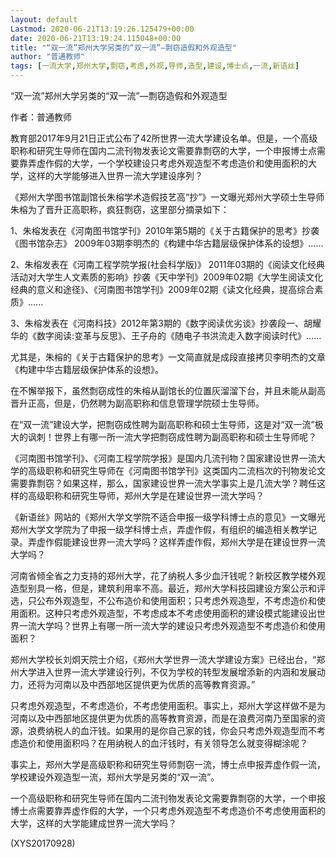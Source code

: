 ```yaml
---
layout: default
Lastmod: 2020-06-21T13:19:26.125479+00:00
date: 2020-06-21T13:19:24.115048+00:00
title: "“双一流”郑州大学另类的“双一流”—剽窃造假和外观造型"
author: "普通教师"
tags: [一流大学,郑州大学,剽窃,考虑,外观,导师,造型,建设,博士点,一流,新语丝]
---
```


“双一流”郑州大学另类的“双一流”—剽窃造假和外观造型

作者：普通教师

教育部2017年9月21日正式公布了42所世界一流大学建设名单。但是，一个高级职称和研究生导师在国内二流刊物发表论文需要靠剽窃的大学，一个申报博士点需要靠弄虚作假的大学，一个学校建设只考虑外观造型不考虑造价和使用面积的大学，这样的大学能够进入世界一流大学建设序列？

《郑州大学图书馆副馆长朱榕学术造假技艺高“抄”》一文曝光郑州大学硕士生导师朱榕为了晋升正高职称，疯狂剽窃，这里部分摘录如下：

1、朱榕发表在《河南图书馆学刊》2010年第5期的《关于古籍保护的思考》抄袭《图书馆杂志》 2009年03期李明杰的《构建中华古籍层级保护体系的设想》……

2、朱榕发表在《河南工程学院学报(社会科学版)》 2011年03期的《阅读文化经典活动对大学生人文素质的影响》抄袭《天中学刊》2009年02期《大学生阅读文化经典的意义和途径》、《河南图书馆学刊》2009年02期《读文化经典，提高综合素质》......

3、朱榕发表在《河南科技》2012年第3期的《数字阅读优劣谈》抄袭段一、胡耀华的《数字阅读:变革与反思》、王子舟的《随电子书洪流走入数字阅读时代》……

尤其是，朱榕的《关于古籍保护的思考》一文简直就是成段直接拷贝李明杰的文章《构建中华古籍层级保护体系的设想》。

在不懈举报下，虽然剽窃成性的朱榕从副馆长的位置灰溜溜下台，并且未能从副高晋升正高，但是，仍然聘为副高职称和信息管理学院硕士生导师。

在“双一流”建设大学，把剽窃成性聘为副高职称和硕士生导师，这是对“双一流”极大的讽刺！世界上有哪一所一流大学把剽窃成性聘为副高职称和硕士生导师呢？

《河南图书馆学刊》、《河南工程学院学报》是国内几流刊物？国家建设世界一流大学的高级职称和研究生导师在《河南图书馆学刊》这类国内二流档次的刊物发论文需要靠剽窃？如果这样，那么，国家建设世界一流大学事实上是几流大学？聘任这样的高级职称和研究生导师，郑州大学是在建设世界一流大学吗？

《新语丝》网站的《郑州大学文学院不适合申报一级学科博士点的意见》一文曝光郑州大学文学院为了申报一级学科博士点，弄虚作假，有组织的编造相关教学记录。弄虚作假能建设世界一流大学吗？这样弄虚作假，郑州大学是在建设世界一流大学吗？

河南省倾全省之力支持的郑州大学，花了纳税人多少血汗钱呢？新校区教学楼外观造型别具一格，但是，建筑利用率不高。最近，郑州大学科技园建设方案公示和评选，只公布外观造型，不公布造价和使用面积；只考虑外观造型，不考虑造价和使用面积。这种只考虑外观造型，不考虑成本不考虑使用面积的建设模式能建设出世界一流大学吗？世界上有哪一所一流大学的建设只考虑外观造型不考虑造价和使用面积？

郑州大学校长刘炯天院士介绍，《郑州大学世界一流大学建设方案》已经出台，“郑州大学进入世界一流大学建设行列，不仅为学校的转型发展增添新的内涵和发展动力，还将为河南以及中西部地区提供更为优质的高等教育资源。”

只考虑外观造型，不考虑造价，不考虑使用面积。事实上，郑州大学这样做不是为河南以及中西部地区提供更为优质的高等教育资源，而是在浪费河南乃至国家的资源，浪费纳税人的血汗钱。如果用的是你自己家的钱，你会只考虑外观造型而不考虑造价和使用面积吗？在用纳税人的血汗钱时，有关领导怎么就变得糊涂呢？

事实上，郑州大学是高级职称和研究生导师剽窃一流，博士点申报弄虚作假一流，学校建设外观造型一流，郑州大学是另类的“双一流”。

一个高级职称和研究生导师在国内二流刊物发表论文需要靠剽窃的大学，一个申报博士点需要靠弄虚作假的大学，一个只考虑外观造型不考虑造价不考虑使用面积的大学，这样的大学能建成世界一流大学吗？

(XYS20170928)

